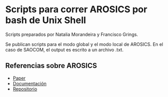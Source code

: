# Scripts para correr AROSICS por bash de Unix Shell

Scripts preparados por Natalia Morandeira y Francisco Grings.

Se publican scripts para el modo global y el modo local de AROSICS. En el caso de SAOCOM, el output es escrito a un archivo .txt.

## Referencias sobre AROSICS
- [Paper](https://www.mdpi.com/2072-4292/9/7/676)
- [Documentación](https://danschef.git-pages.gfz-potsdam.de/arosics/doc/)
- [Repositorio](https://github.com/GFZ/arosics)
